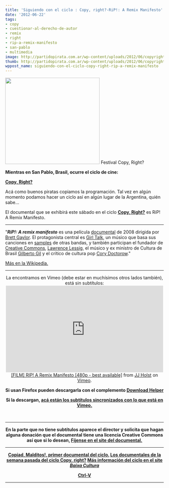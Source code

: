 ```yaml
---
title: 'Siguiendo con el ciclo : Copy, right?-RiP!: A Remix Manifesto'
date: '2012-06-22'
tags:
- copy
- cuestionar-al-derecho-de-autor
- remix
- right
- rip-a-remix-manifesto
- san-pablo
- multimedia
image: http://partidopirata.com.ar/wp-content/uploads/2012/06/copyright.jpg
thumb: http://partidopirata.com.ar/wp-content/uploads/2012/06/copyright-150x150.jpg
wppost_name: siguiendo-con-el-ciclo-copy-right-rip-a-remix-manifesto
---
```


<a href="http://partidopirata.com.ar/wp-content/uploads/2012/06/copyright.jpg"><img class="size-medium wp-image-4672" title="copyright" src="http://partidopirata.com.ar/wp-content/uploads/2012/06/copyright-300x274.jpg" alt="" width="300" height="274" /></a> Festival Copy, Right?


<strong>Mientras en San Pablo, Brasil, ocurre el ciclo de cine:</strong>

<strong><a href="http://partidopirata.com.ar/4671/festival-discute-copyright-en-san-pablo-brasil-una-posible-idea-para-hacerlo-en-argentinaCopy,%20Right?">Copy, Right?</a></strong>

Acá como buenos piratas copiamos la programación. Tal vez en algún momento podamos hacer un ciclo así en algún lugar de la Argentina, quién sabe...

El documental que se exhibirá este sábado en el ciclo <strong><a href="http://partidopirata.com.ar/4671/festival-discute-copyright-en-san-pablo-brasil-una-posible-idea-para-hacerlo-en-argentinaCopy,%20Right?">Copy, Right?</a></strong> es RiP! A Remix Manifesto.

<hr />

"<em><strong>RiP!: A remix manifesto</strong></em> es una película <a title="Documental" href="https://es.wikipedia.org/wiki/Documental">documental</a> de 2008 dirigida por <a title="Brett Gaylor (aún no redactado)" href="https://es.wikipedia.org/w/index.php?title=Brett_Gaylor&amp;action=edit&amp;redlink=1">Brett Gaylor</a>. El protagonista central es <a title="Girl Talk" href="https://es.wikipedia.org/wiki/Girl_Talk">Girl Talk</a>, un músico que basa sus canciones en <a title="Sample" href="https://es.wikipedia.org/wiki/Sample">samples</a> de otras bandas, y también participan el fundador de <a title="Creative Commons" href="https://es.wikipedia.org/wiki/Creative_Commons">Creative Commons</a>, <a title="Lawrence Lessig" href="https://es.wikipedia.org/wiki/Lawrence_Lessig">Lawrence Lessig</a>, el músico y ex ministro de Cultura de Brasil <a title="Gilberto Gil" href="https://es.wikipedia.org/wiki/Gilberto_Gil">Gilberto Gil</a> y el crítico de cultura pop <a title="Cory Doctorow" href="https://es.wikipedia.org/wiki/Cory_Doctorow">Cory Doctorow</a>."

<a href="https://es.wikipedia.org/wiki/RIP!:_A_Remix_Manifesto" target="_blank">Más en la Wikipedia.</a>

<hr />

<center>
La encontramos en Vimeo (debe estar en muchísimos otros lados también), está sin subtítulos:
<iframe src="http://player.vimeo.com/video/17822690" frameborder="0" width="500" height="275"></iframe></center><center></center><center><a href="http://vimeo.com/17822690">[FILM] RIP! A Remix Manifesto [480p - best available]</a> from <a href="http://vimeo.com/user2899294">JJ Holst</a> on <a href="http://vimeo.com">Vimeo</a>.</center>
<p style="text-align: center;"><strong>Si usan Firefox pueden descargarla con el complemento <a href="https://addons.mozilla.org/pt-BR/firefox/addon/video-downloadhelper/" target="_blank">Download Helper</a></strong></p>
<p style="text-align: center;"><strong>Si la descargan, <a href="http://www.subdivx.com/X6XMjg5NjAzX-rip-a-remix-manifesto-is-a-2008.html" target="_blank">acá están los subtítulos sincronizados con lo que está en Vimeo.</a></strong></p>
&nbsp;

<hr />
<p style="text-align: center;"><strong>En la parte que no tiene subtítulos aparece el director y solicita que hagan alguna donación que el documental tiene una licencia Creative Commons así que si lo desean, <a href="http://ripremix.com/" target="_blank">Fíjense en el site del documental.</a></strong></p>


<hr />
<p style="text-align: center;"><strong><a href="http://partidopirata.com.ar/4690/para-los-fines-de-semana-ciclo-copy-right-pero-virtual">Copiad, Malditos!, primer documental del ciclo.</a>
<a href="http://partidopirata.com.ar/4752/siguiendo-con-el-ciclo-copy-right-patents-absurdity-y-arduino-el-documental">Los documentales de la semana pasada del ciclo Copy, right?</a>
<a href="http://baixacultura.org/2012/06/08/ciclo-copy-right-em-sao-paulo/" target="_blank">Más información del ciclo en el site <em>Baixa Cultura</em></a></strong></p>
<p style="text-align: center;"><strong><a href="http://partidopirata.com.ar/2491/ctrl-v-documental-que-puede-ayudarnos-a-entender-un-poco-mas-el-caso-cuevana">Ctrl-V</a></strong></p>


<hr />
